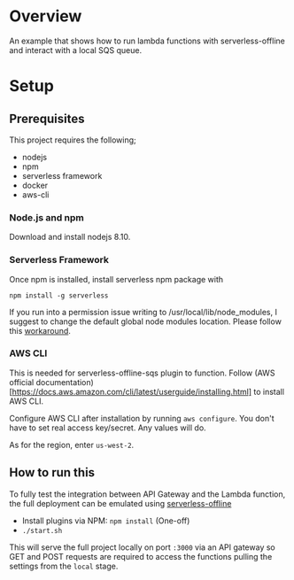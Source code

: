 # Overview
An example that shows how to run lambda functions with serverless-offline and interact with a local SQS queue.

# Setup

## Prerequisites

This project requires the following;
* nodejs
* npm
* serverless framework
* docker
* aws-cli

### Node.js and npm

Download and install nodejs 8.10.

### Serverless Framework

Once npm is installed, install serverless npm package with

`npm install -g serverless`

If you run into a permission issue writing to /usr/local/lib/node_modules, I suggest to change the default global node modules location. Please follow this [workaround](https://github.com/npm/npm/issues/8165#issuecomment-264002075).

### AWS CLI
This is needed for serverless-offline-sqs plugin to function. Follow (AWS official documentation)[https://docs.aws.amazon.com/cli/latest/userguide/installing.html] to install AWS CLI.

Configure AWS CLI after installation by running `aws configure`. You don't have to set real access key/secret. Any values will do.

As for the region, enter `us-west-2`.

## How to run this

To fully test the integration between API Gateway and the Lambda function, the full deployment can be emulated using [serverless-offline](https://github.com/dherault/serverless-offline)

* Install plugins via NPM: `npm install` (One-off)
* `./start.sh`

This will serve the full project locally on port `:3000` via an API gateway so GET and POST requests are required to access the functions pulling the settings from the `local` stage.